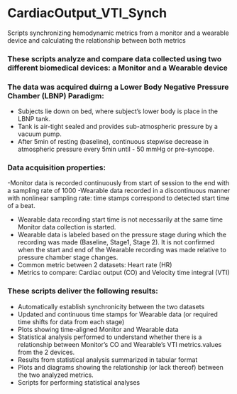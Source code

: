 # CardiacOutput_VTI_Synch
Scripts synchronizing hemodynamic metrics from a monitor and a wearable device and calculating the relationship between both metrics

### These scripts analyze and compare data collected using two different biomedical devices: a Monitor and a Wearable device

### The data was acquired duirng a Lower Body Negative Pressure Chamber (LBNP) Paradigm:
- Subjects lie down on bed, where subject’s lower body is place in the LBNP tank.
- Tank is air-tight sealed and provides sub-atmospheric pressure by a vacuum pump.
- After 5min of resting (baseline), continuous stepwise decrease in atmospheric pressure every 5min until - 50 mmHg or pre-syncope.

### Data acquisition properties:
-Monitor data is recorded continuously from start of session to the end with a sampling rate of 1000
-Wearable data recorded in a discontinuous manner with nonlinear sampling rate: time stamps correspond to detected start time of a beat.
- Wearable data recording start time is not necessarily at the same time Monitor data collection is started.
- Wearable data is labeled based on the pressure stage during which the recording was made (Baseline, Stage1, Stage 2). It is not confirmed when the start and end of the Wearable recording was made relative to pressure chamber stage changes.
- Common metric between 2 datasets: Heart rate (HR)
- Metrics to compare: Cardiac output (CO) and Velocity time integral (VTI)


### These scripts deliver the following results:
- Automatically establish synchronicity between the two datasets
- Updated and continuous time stamps for Wearable data (or required time shifts for data from each stage)
- Plots showing time-aligned Monitor and Wearable data
- Statistical analysis performed to understand whether there is a relationship between Monitor’s CO and Wearable’s VTI metrics.values from the 2 devices.
- Results from statistical analysis summarized in tabular format
- Plots and diagrams showing the relationship (or lack thereof) between the two analyzed metrics.
- Scripts for performing statistical analyses
